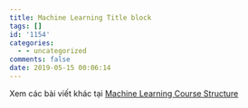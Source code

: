 ```yaml
---
title: Machine Learning Title block
tags: []
id: '1154'
categories:
  - - uncategorized
comments: false
date: 2019-05-15 00:06:14
---
```


Xem các bài viết khác tại [Machine Learning Course Structure](https://huntertran.com/machine-learning-course/)